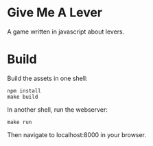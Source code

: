 # Give Me A Lever

A game written in javascript about levers.

# Build

Build the assets in one shell:
```
npm install
make build
```

In another shell, run the webserver:
```
make run
```

Then navigate to localhost:8000 in your browser.
